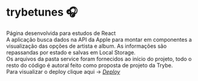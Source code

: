 # trybetunes 🎧

Página desenvolvida para estudos de React<br>
A aplicação busca dados na API da Apple para montar em componentes a visualização das opções de artista e album. As informações são repassandas por estado e salvas em Local Storage.  <Br>
Os arquivos da pasta service foram fornecidos ao início do projeto, todo o resto do código é autoral feito como proposta de projeto da Trybe. <Br>
Para visualizar o deploy clique aqui -> _[Deploy](https://trybetunes-beta.vercel.app/)_

